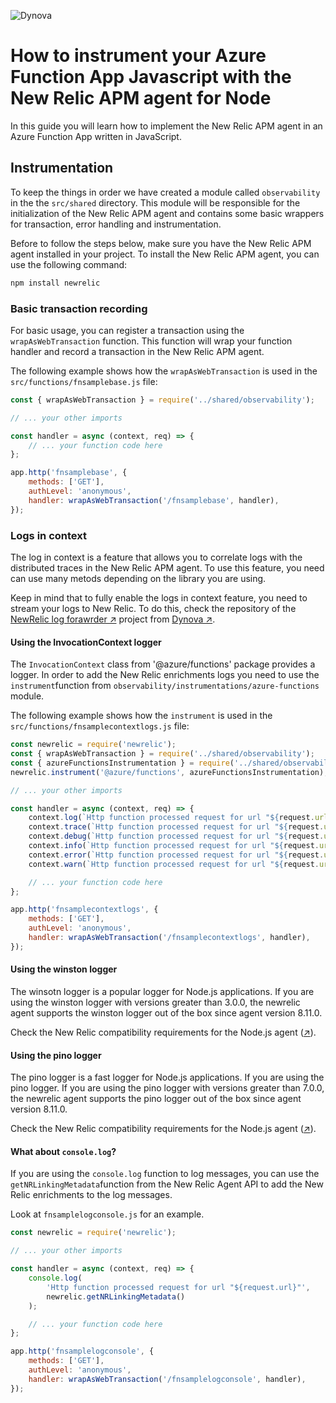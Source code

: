![Dynova](https://gitlab.com/softbutterfly/open-source/open-source-office/-/raw/master/assets/dynova/dynova-header-1.png)

# How to instrument your Azure Function App Javascript with the New Relic APM agent for Node

In this guide you will learn how to implement the New Relic APM agent in an Azure Function App written in JavaScript.

## Instrumentation

To keep the things in order we have created a module called `observability`
in the the `src/shared` directory. This module will be responsible for the
initialization of the New Relic APM agent and contains some basic wrappers
for transaction, error handling and instrumentation.

Before to follow the steps below, make sure you have the New Relic APM agent
installed in your project. To install the New Relic APM agent, you can use the
following command:

```bash
npm install newrelic
```

### Basic transaction recording

For basic usage, you can register a transaction using the `wrapAsWebTransaction`
function. This function will wrap your function handler and record a transaction
in the New Relic APM agent.

The following example shows how the `wrapAsWebTransaction` is used in the
`src/functions/fnsamplebase.js` file:

```javascript
const { wrapAsWebTransaction } = require('../shared/observability');

// ... your other imports

const handler = async (context, req) => {
    // ... your function code here
};

app.http('fnsamplebase', {
    methods: ['GET'],
    authLevel: 'anonymous',
    handler: wrapAsWebTransaction('/fnsamplebase', handler),
});
```

### Logs in context

The log in context is a feature that allows you to correlate logs with the
distributed traces in the New Relic APM agent. To use this feature, you need
can use many metods depending on the library you are using.

Keep in mind that to fully enable the logs in context feature, you need to
stream your logs to New Relic. To do this, check the repository of the
[NewRelic log forawrder ↗][href:dynovanrlogforwarder] project from
[Dynova ↗][href:dynova].

#### Using the InvocationContext logger

The `InvocationContext` class from '@azure/functions' package provides a
logger. In order to add the New Relic enrichments logs you need to use the
`instrument`function from `observability/instrumentations/azure-functions`
module.

The following example shows how the `instrument` is used in the
`src/functions/fnsamplecontextlogs.js` file:

```javascript
const newrelic = require('newrelic');
const { wrapAsWebTransaction } = require('../shared/observability');
const { azureFunctionsInstrumentation } = require('../shared/observability/instrumentations');
newrelic.instrument('@azure/functions', azureFunctionsInstrumentation);

// ... your other imports

const handler = async (context, req) => {
    context.log(`Http function processed request for url "${request.url}"`)
    context.trace(`Http function processed request for url "${request.url}"`)
    context.debug(`Http function processed request for url "${request.url}"`)
    context.info(`Http function processed request for url "${request.url}"`)
    context.error(`Http function processed request for url "${request.url}"`)
    context.warn(`Http function processed request for url "${request.url}"`)

    // ... your function code here
};

app.http('fnsamplecontextlogs', {
    methods: ['GET'],
    authLevel: 'anonymous',
    handler: wrapAsWebTransaction('/fnsamplecontextlogs', handler),
});
```

#### Using the winston logger

The winsotn logger is a popular logger for Node.js applications. If you are
using the winston logger with versions greater than 3.0.0, the newrelic agent
supports the winston logger out of the box since agent version 8.11.0.

Check the New Relic compatibility requirements for the Node.js agent
([↗][href:nodecompat]).

#### Using the pino logger

The pino logger is a fast logger for Node.js applications. If you are using the
pino logger. If you are using the pino logger with versions greater than 7.0.0,
the newrelic agent supports the pino logger out of the box since agent version
8.11.0.

Check the New Relic compatibility requirements for the Node.js agent
([↗][href:nodecompat]).

#### What about `console.log`?

If you are using the `console.log` function to log messages, you can use the
`getNRLinkingMetadata`function from the New Relic Agent API to add the New Relic
enrichments to the log messages.

Look at `fnsamplelogconsole.js` for an example.

```javascript
const newrelic = require('newrelic');

// ... your other imports

const handler = async (context, req) => {
    console.log(
        'Http function processed request for url "${request.url}"',
        newrelic.getNRLinkingMetadata()
    );

    // ... your function code here
};

app.http('fnsamplelogconsole', {
    methods: ['GET'],
    authLevel: 'anonymous',
    handler: wrapAsWebTransaction('/fnsamplelogconsole', handler),
});
```


[href:dynova]: https://dynova.io
[href:dynovanrlogforwarder]: https://github.com/dynovaio/newrelic-logforwarder
[href:nodecompat]: https://docs.newrelic.com/docs/apm/agents/nodejs-agent/getting-started/compatibility-requirements-nodejs-agent/#instrumented-modules
